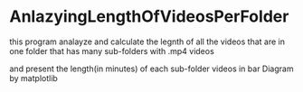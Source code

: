 # AnlazyingLengthOfVideosPerFolder

this program analayze and calculate the legnth of all the videos that are in one folder that has many sub-folders with .mp4 videos

and present the length(in minutes) of each sub-folder videos in bar Diagram by matplotlib


